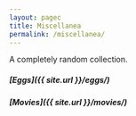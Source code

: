```yaml
---
layout: pagec
title: Miscellanea 
permalink: /miscellanea/
---
```


A completely random collection. 

##### [Eggs]({{ site.url }}/eggs/)

##### [Movies]({{ site.url }}/movies/)

<!--##### [University Buildings]({{ site.url }}/universities/) -->

<!--##### [Food]({{ site.url }}/sgfood/)-->

<!--##### [Brussels Ramen]({{ site.url }}/ramen_bru/)-->